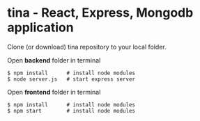 # tina - React, Express, Mongodb application

Clone (or download) tina repository to your local folder.

Open **backend** folder in terminal

```
$ npm install      # install node modules
$ node server.js   # start express server
```
Open **frontend** folder in terminal

```
$ npm install      # install node modules
$ npm start        # install node modules
```
